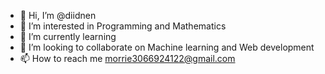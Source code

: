 - 👋 Hi, I’m @diidnen
- 👀 I’m interested in Programming and Mathematics
- 🌱 I’m currently learning 
- 💞️ I’m looking to collaborate on Machine learning and Web development
- 📫 How to reach me morrie3066924122@gmail.com


<!---
diidnen/diidnen is a ✨ special ✨ repository because its `README.md` (this file) appears on your GitHub profile.
You can click the Preview link to take a look at your changes.
--->
